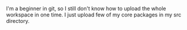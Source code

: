 I'm a beginner in git, so I still don't know how to upload the whole workspace in one time. I just upload few of my core packages in my src directory.
